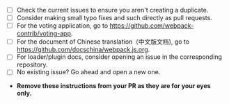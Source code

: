 - [ ] Check the current issues to ensure you aren't creating a duplicate.
- [ ] Consider making small typo fixes and such directly as pull requests.
- [ ] For the voting application, go to https://github.com/webpack-contrib/voting-app.
- [ ] For the document of Chinese translation（中文版文档), go to https://github.com/docschina/webpack.js.org.
- [ ] For loader/plugin docs, consider opening an issue in the corresponding repository.
- [ ] No existing issue? Go ahead and open a new one.
- **Remove these instructions from your PR as they are for your eyes only.**
